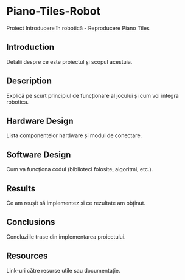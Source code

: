 # Piano-Tiles-Robot
Proiect Introducere în robotică - Reproducere Piano Tiles

## Introduction
Detalii despre ce este proiectul și scopul acestuia.

## Description
Explică pe scurt principiul de funcționare al jocului și cum voi integra robotica.

## Hardware Design
Lista componentelor hardware și modul de conectare.

## Software Design
Cum va funcționa codul (biblioteci folosite, algoritmi, etc.).

## Results
Ce am reușit să implementez și ce rezultate am obținut.

## Conclusions
Concluziile trase din implementarea proiectului.

## Resources
Link-uri către resurse utile sau documentație.
